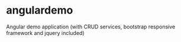 # angulardemo
Angular demo application (with CRUD services, bootstrap responsive framework and jquery included)
